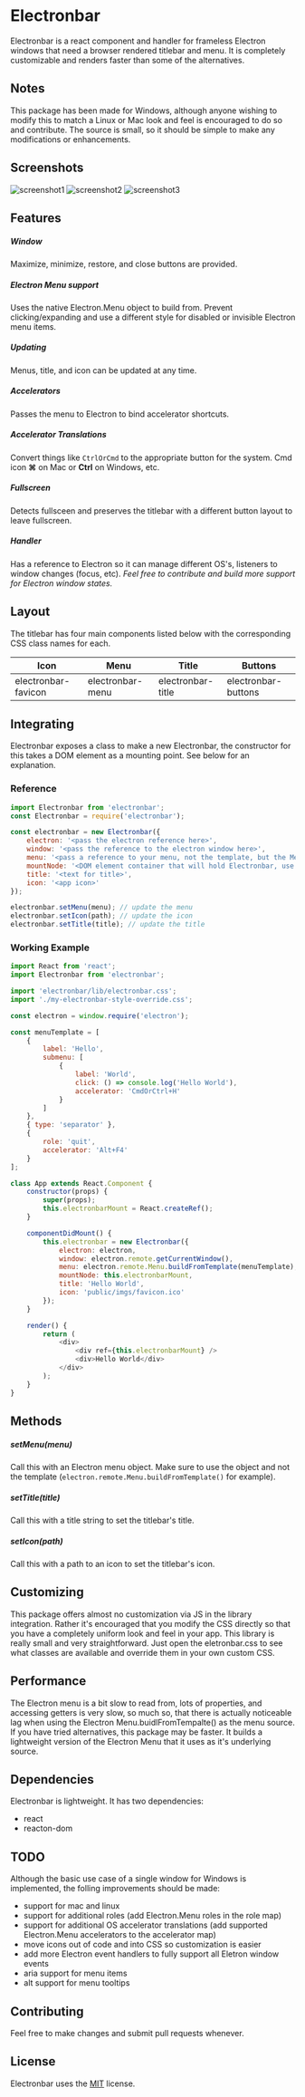 # Electronbar

Electronbar is a react component and handler for frameless Electron windows that need a browser rendered titlebar and menu. It is completely customizable and renders faster than some of the alternatives.

## Notes

This package has been made for Windows, although anyone wishing to modify this to match a Linux or Mac look and feel is encouraged to do so and contribute. The source is small, so it should be simple to make any modifications or enhancements.

## Screenshots
![screenshot1](https://raw.githubusercontent.com/obsius/electronbar/master/doc/1.png "Disabled Example")
![screenshot2](https://raw.githubusercontent.com/obsius/electronbar/master/doc/2.png "Enabled Example")
![screenshot3](https://raw.githubusercontent.com/obsius/electronbar/master/doc/3.gif "Moving Example")

## Features

##### Window

Maximize, minimize, restore, and close buttons are provided.

##### Electron Menu support

Uses the native Electron.Menu object to build from. Prevent clicking/expanding and use a different style for disabled or invisible Electron menu items.

##### Updating

Menus, title, and icon can be updated at any time.

##### Accelerators

Passes the menu to Electron to bind accelerator shortcuts.

##### Accelerator Translations

Convert things like `CtrlOrCmd` to the appropriate button for the system. Cmd icon **&#8984;** on Mac or **Ctrl** on Windows, etc.

##### Fullscreen

Detects fullsceen and preserves the titlebar with a different button layout to leave fullscreen.

##### Handler

Has a reference to Electron so it can manage different OS's, listeners to window changes (focus, etc). *Feel free to contribute and build more support for Electron window states.*

## Layout

The titlebar has four main components listed below with the corresponding CSS class names for each.

Icon | Menu | Title | Buttons
-|-|-|-
electronbar-favicon | electronbar-menu | electronbar-title | electronbar-buttons

## Integrating

Electronbar exposes a class to make a new Electronbar, the constructor for this takes a DOM element as a mounting point. See below for an explanation.

### Reference

```js
import Electronbar from 'electronbar';
const Electronbar = require('electronbar');

const electronbar = new Electronbar({
	electron: '<pass the electron reference here>',
	window: '<pass the reference to the electron window here>',
	menu: '<pass a reference to your menu, not the template, but the Menu.buildFromTemplate() object>',
	mountNode: '<DOM element container that will hold Electronbar, use document.getElementById() or make a ref in React for this>',
	title: '<text for title>',
	icon: '<app icon>'
});

electronbar.setMenu(menu); // update the menu
electronbar.setIcon(path); // update the icon
electronbar.setTitle(title); // update the title
```

### Working Example

```js
import React from 'react';
import Electronbar from 'electronbar';

import 'electronbar/lib/electronbar.css';
import './my-electronbar-style-override.css';

const electron = window.require('electron');

const menuTemplate = [
	{
		label: 'Hello',
		submenu: [
			{
				label: 'World',
				click: () => console.log('Hello World'),
				accelerator: 'CmdOrCtrl+H'
			}
		]
	},
	{ type: 'separator' },
	{
		role: 'quit',
		accelerator: 'Alt+F4'
	}
];

class App extends React.Component {
	constructor(props) {
		super(props);
		this.electronbarMount = React.createRef();
	}

	componentDidMount() {
		this.electronbar = new Electronbar({
			electron: electron,
			window: electron.remote.getCurrentWindow(),
			menu: electron.remote.Menu.buildFromTemplate(menuTemplate),
			mountNode: this.electronbarMount,
			title: 'Hello World',
			icon: 'public/imgs/favicon.ico'
		});
	}

	render() {
		return (
			<div>
				<div ref={this.electronbarMount} />
				<div>Hello World</div>
			</div>
		);
	}
}
```

## Methods

##### setMenu(menu)

Call this with an Electron menu object. Make sure to use the object and not the template (`electron.remote.Menu.buildFromTemplate()` for example).

##### setTitle(title)

Call this with a title string to set the titlebar's title.

##### setIcon(path)

Call this with a path to an icon to set the titlebar's icon.

## Customizing

This package offers almost no customization via JS in the library integration. Rather it's encouraged that you modify the CSS directly so that you have a completely uniform look and feel in your app. This library is really small and very straightforward. Just open the eletronbar.css to see what classes are available and override them in your own custom CSS.

## Performance

The Electron menu is a bit slow to read from, lots of properties, and accessing getters is very slow, so much so, that there is actually noticeable lag when using the Electron Menu.buidlFromTempalte() as the menu source.  If you have tried alternatives, this package may be faster.  It builds a lightweight version of the Electron Menu that it uses as it's underlying source.

## Dependencies

Electronbar is lightweight. It has two dependencies:
- react
- reacton-dom

## TODO
Although the basic use case of a single window for Windows is implemented, the folling improvements should be made:
- support for mac and linux
- support for additional roles (add Electron.Menu roles in the role map)
- support for additional OS accelerator translations (add supported Electron.Menu accelerators to the accelerator map)
- move icons out of code and into CSS so customization is easier
- add more Electron event handlers to fully support all Eletron window events
- aria support for menu items
- alt support for menu tooltips

## Contributing
Feel free to make changes and submit pull requests whenever.

## License
Electronbar uses the [MIT](https://opensource.org/licenses/MIT) license.